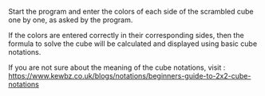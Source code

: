Start the program and enter the colors of each side of the scrambled cube one by one, as asked by the program.

If the colors are entered correctly in their corresponding sides, then the formula to solve the cube will be calculated and displayed using basic cube notations.

If you are not sure about the meaning of the cube notations, visit : https://www.kewbz.co.uk/blogs/notations/beginners-guide-to-2x2-cube-notations
